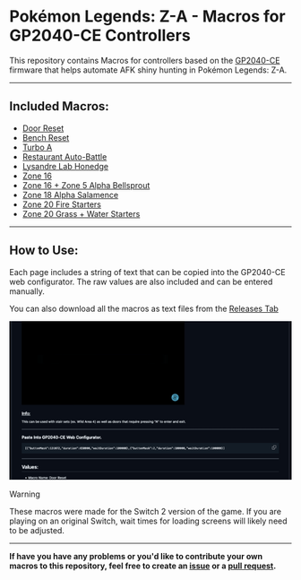 # Pokémon Legends: Z-A - Macros for GP2040-CE Controllers

This repository contains Macros for controllers based on the [GP2040-CE](https://github.com/OpenStickCommunity/GP2040-CE) firmware that helps automate AFK shiny hunting in Pokémon Legends: Z-A.

----

## Included Macros:

* [Door Reset](https://github.com/OngoGablogian/Legends_Z-A_Macros/blob/main/Macros/Door%20Reset.md)
* [Bench Reset](https://github.com/OngoGablogian/Legends_Z-A_Macros/blob/main/Macros/Bench%20Reset.md)
* [Turbo A](https://github.com/OngoGablogian/Legends_Z-A_Macros/blob/main/Macros/Turbo%20A.md)
* [Restaurant Auto-Battle](https://github.com/OngoGablogian/Legends_Z-A_Macros/blob/main/Macros/Restaurant%20Auto%20Battle.md)
* [Lysandre Lab Honedge](https://github.com/OngoGablogian/Legends_Z-A_Macros/blob/main/Macros/Lysandre%20Lab%20Honedge.md)
* [Zone 16](https://github.com/OngoGablogian/Legends_Z-A_Macros/blob/main/Macros/Zone%2016.md)
* [Zone 16 + Zone 5 Alpha Bellsprout](https://github.com/OngoGablogian/Legends_Z-A_Macros/blob/main/Macros/Zone%2016%20%2B%20Zone%205%20Alpha%20Bellsprout.md)
* [Zone 18 Alpha Salamence](https://github.com/OngoGablogian/Legends_Z-A_Macros/blob/main/Macros/Zone%2018%20Alpha%20Salamence.md)
* [Zone 20 Fire Starters](https://github.com/OngoGablogian/Legends_Z-A_Macros/blob/main/Macros/Zone%2020%20Fire%20Starters.md)
* [Zone 20 Grass + Water Starters](https://github.com/OngoGablogian/Legends_Z-A_Macros/blob/main/Macros/Zone%2020%20Grass%20%2B%20Water%20Starters.md)

----

## How to Use:

Each page includes a string of text that can be copied into the GP2040-CE web configurator. The raw values are also included and can be entered manually.

You can also download all the macros as text files from the [Releases Tab](https://github.com/OngoGablogian/Legends_Z-A_Macros/releases)

<img src="/Macro-Images/Macro_Paste.gif" />

> [!WARNING]  
> These macros were made for the Switch 2 version of the game. If you are playing on an original Switch, wait times for loading screens will likely need to be adjusted.

----

**If have you have any problems or you'd like to contribute your own macros to this repository, feel free to create an [issue](https://github.com/OngoGablogian/Legends_Z-A_Macros/issues) or a [pull request](https://github.com/OngoGablogian/Legends_Z-A_Macros/pulls).**

